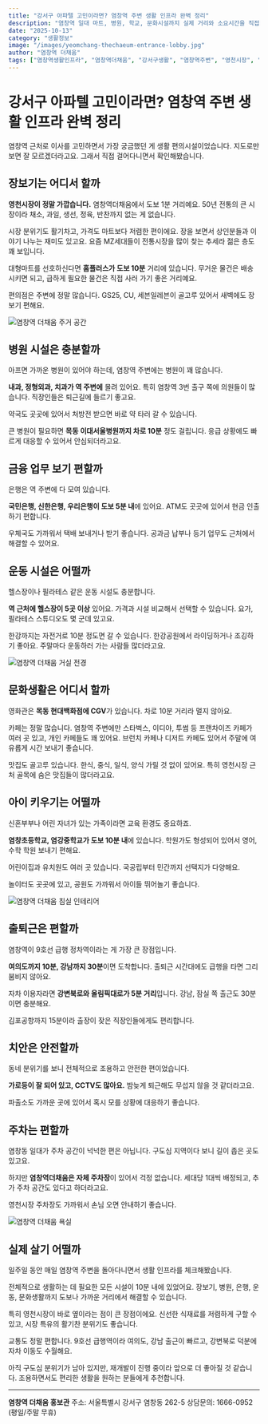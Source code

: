 ```yaml
---
title: "강서구 아파텔 고민이라면? 염창역 주변 생활 인프라 완벽 정리"
description: "염창역 일대 마트, 병원, 학교, 문화시설까지 실제 거리와 소요시간을 직접 측정하여 정리했습니다."
date: "2025-10-13"
category: "생활정보"
image: "/images/yeomchang-thechaeum-entrance-lobby.jpg"
author: "염창역 더채움"
tags: ["염창역생활인프라", "염창역더채움", "강서구생활", "염창역주변", "영천시장", "9호선급행", "여의도출퇴근", "염창역편의시설", "강서구아파텔", "염창동생활"]
---
```


# 강서구 아파텔 고민이라면? 염창역 주변 생활 인프라 완벽 정리

염창역 근처로 이사를 고민하면서 가장 궁금했던 게 생활 편의시설이었습니다. 지도로만 보면 잘 모르겠더라고요. 그래서 직접 걸어다니면서 확인해봤습니다.

## 장보기는 어디서 할까

**영천시장이 정말 가깝습니다.** 염창역더채움에서 도보 1분 거리예요. 50년 전통의 큰 시장이라 채소, 과일, 생선, 정육, 반찬까지 없는 게 없습니다.

시장 분위기도 활기차고, 가격도 마트보다 저렴한 편이에요. 장을 보면서 상인분들과 이야기 나누는 재미도 있고요. 요즘 MZ세대들이 전통시장을 많이 찾는 추세라 젊은 층도 꽤 보입니다.

대형마트를 선호하신다면 **홈플러스가 도보 10분** 거리에 있습니다. 무거운 물건은 배송 시키면 되고, 급하게 필요한 물건은 직접 사러 가기 좋은 거리예요.

편의점은 주변에 정말 많습니다. GS25, CU, 세븐일레븐이 골고루 있어서 새벽에도 장보기 편해요.

![염창역 더채움 주거 공간](/images/yeomchang-thechaeum-unit-interior-02.jpg)

## 병원 시설은 충분할까

아프면 가까운 병원이 있어야 하는데, 염창역 주변에는 병원이 꽤 많습니다.

**내과, 정형외과, 치과가 역 주변에** 몰려 있어요. 특히 염창역 3번 출구 쪽에 의원들이 많습니다. 직장인들은 퇴근길에 들르기 좋고요.

약국도 곳곳에 있어서 처방전 받으면 바로 약 타러 갈 수 있습니다.

큰 병원이 필요하면 **목동 이대서울병원까지 차로 10분** 정도 걸립니다. 응급 상황에도 빠르게 대응할 수 있어서 안심되더라고요.

## 금융 업무 보기 편할까

은행은 역 주변에 다 모여 있습니다.

**국민은행, 신한은행, 우리은행이 도보 5분 내**에 있어요. ATM도 곳곳에 있어서 현금 인출하기 편합니다.

우체국도 가까워서 택배 보내거나 받기 좋습니다. 공과금 납부나 등기 업무도 근처에서 해결할 수 있어요.

## 운동 시설은 어떨까

헬스장이나 필라테스 같은 운동 시설도 충분합니다.

**역 근처에 헬스장이 5곳 이상** 있어요. 가격과 시설 비교해서 선택할 수 있습니다. 요가, 필라테스 스튜디오도 몇 군데 있고요.

한강까지는 자전거로 10분 정도면 갈 수 있습니다. 한강공원에서 라이딩하거나 조깅하기 좋아요. 주말마다 운동하러 가는 사람들 많더라고요.

![염창역 더채움 거실 전경](/images/yeomchang-thechaeum-unit-interior-06.jpg)

## 문화생활은 어디서 할까

영화관은 **목동 현대백화점에 CGV**가 있습니다. 차로 10분 거리라 멀지 않아요.

카페는 정말 많습니다. 염창역 주변에만 스타벅스, 이디야, 투썸 등 프랜차이즈 카페가 여러 곳 있고, 개인 카페들도 꽤 있어요. 브런치 카페나 디저트 카페도 있어서 주말에 여유롭게 시간 보내기 좋습니다.

맛집도 골고루 있습니다. 한식, 중식, 일식, 양식 가릴 것 없이 있어요. 특히 영천시장 근처 골목에 숨은 맛집들이 많더라고요.

## 아이 키우기는 어떨까

신혼부부나 어린 자녀가 있는 가족이라면 교육 환경도 중요하죠.

**염창초등학교, 염강중학교가 도보 10분 내**에 있습니다. 학원가도 형성되어 있어서 영어, 수학 학원 보내기 편해요.

어린이집과 유치원도 여러 곳 있습니다. 국공립부터 민간까지 선택지가 다양해요.

놀이터도 곳곳에 있고, 공원도 가까워서 아이들 뛰어놀기 좋습니다.

![염창역 더채움 침실 인테리어](/images/yeomchang-thechaeum-unit-interior-10.jpg)

## 출퇴근은 편할까

염창역이 9호선 급행 정차역이라는 게 가장 큰 장점입니다.

**여의도까지 10분, 강남까지 30분**이면 도착합니다. 출퇴근 시간대에도 급행을 타면 그리 붐비지 않아요.

자차 이용자라면 **강변북로와 올림픽대로가 5분 거리**입니다. 강남, 잠실 쪽 출근도 30분이면 충분해요.

김포공항까지 15분이라 출장이 잦은 직장인들에게도 편리합니다.

## 치안은 안전할까

동네 분위기를 보니 전체적으로 조용하고 안전한 편이었습니다.

**가로등이 잘 되어 있고, CCTV도 많아요.** 밤늦게 퇴근해도 무섭지 않을 것 같더라고요.

파출소도 가까운 곳에 있어서 혹시 모를 상황에 대응하기 좋습니다.

## 주차는 편할까

염창동 일대가 주차 공간이 넉넉한 편은 아닙니다. 구도심 지역이다 보니 길이 좁은 곳도 있고요.

하지만 **염창역더채움은 자체 주차장**이 있어서 걱정 없습니다. 세대당 1대씩 배정되고, 추가 주차 공간도 있다고 하더라고요.

영천시장 주차장도 가까워서 손님 오면 안내하기 좋습니다.

![염창역 더채움 욕실](/images/yeomchang-thechaeum-unit-interior-13.jpg)

## 실제 살기 어떨까

일주일 동안 매일 염창역 주변을 돌아다니면서 생활 인프라를 체크해봤습니다.

전체적으로 생활하는 데 필요한 모든 시설이 10분 내에 있었어요. 장보기, 병원, 은행, 운동, 문화생활까지 도보나 가까운 거리에서 해결할 수 있습니다.

특히 영천시장이 바로 옆이라는 점이 큰 장점이에요. 신선한 식재료를 저렴하게 구할 수 있고, 시장 특유의 활기찬 분위기도 좋습니다.

교통도 정말 편합니다. 9호선 급행역이라 여의도, 강남 출근이 빠르고, 강변북로 덕분에 자차 이동도 수월해요.

아직 구도심 분위기가 남아 있지만, 재개발이 진행 중이라 앞으로 더 좋아질 것 같습니다. 조용하면서도 편리한 생활을 원하는 분들에게 추천합니다.

---

**염창역 더채움 홍보관**
주소: 서울특별시 강서구 염창동 262-5
상담문의: 1666-0952 (평일/주말 무휴)
